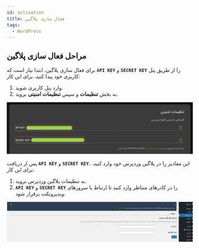 ```yaml
---
id: activation
title: فعال سازی پلاگین
tags:
  - WordPress
---
```


## مراحل فعال سازی پلاگین

برای فعال سازی پلاگین، ابتدا نیاز است که **`API KEY`** و **`SECRET KEY`** را از طریق پنل کاربری خود پیدا کنید. برای این کار:

1. وارد پنل کاربری شوید.
2. به بخش **تنظیمات** و سپس **تنظیمات امنیتی** بروید.

![سرویس VOD ویدپروتکت، محافظ دوره‌های آموزشی شما در برابر سرقت](./img/03.jpg)

پس از دریافت **`API KEY`** و **`SECRET KEY`**، این مقادیر را در پلاگین وردپرس خود وارد کنید. برای این کار:

1. به تنظیمات پلاگین وردپرس بروید.
2. **`API KEY`** و **`SECRET KEY`** را در کادرهای متناظر وارد کنید تا ارتباط با سرورهای ویدپروتکت برقرار شود.

![سرویس امن میزبانی ویدیو ویدپروتکت، محافظ دوره‌های آموزشی شما در برابر سرقت](./img/04.png)
